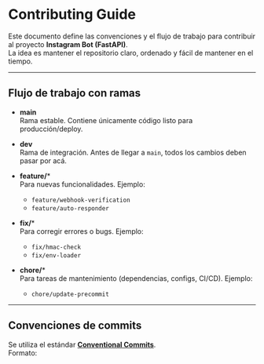 # Contributing Guide

Este documento define las convenciones y el flujo de trabajo para contribuir al proyecto **Instagram Bot (FastAPI)**.  
La idea es mantener el repositorio claro, ordenado y fácil de mantener en el tiempo.

---

## Flujo de trabajo con ramas

- **main**  
  Rama estable. Contiene únicamente código listo para producción/deploy.

- **dev**  
  Rama de integración. Antes de llegar a `main`, todos los cambios deben pasar por acá.  

- **feature/***  
  Para nuevas funcionalidades. Ejemplo:  
  - `feature/webhook-verification`  
  - `feature/auto-responder`  

- **fix/***  
  Para corregir errores o bugs. Ejemplo:  
  - `fix/hmac-check`  
  - `fix/env-loader`  

- **chore/***  
  Para tareas de mantenimiento (dependencias, configs, CI/CD). Ejemplo:  
  - `chore/update-precommit`

---

## Convenciones de commits

Se utiliza el estándar **[Conventional Commits](https://www.conventionalcommits.org/)**.  
Formato:  


